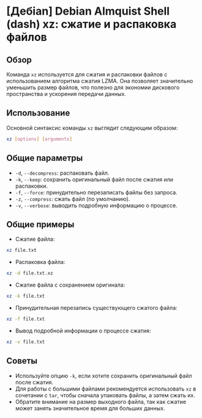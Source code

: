 # [Дебian] Debian Almquist Shell (dash) xz: сжатие и распаковка файлов

## Обзор
Команда `xz` используется для сжатия и распаковки файлов с использованием алгоритма сжатия LZMA. Она позволяет значительно уменьшить размер файлов, что полезно для экономии дискового пространства и ускорения передачи данных.

## Использование
Основной синтаксис команды `xz` выглядит следующим образом:

```sh
xz [options] [arguments]
```

## Общие параметры
- `-d`, `--decompress`: распаковать файл.
- `-k`, `--keep`: сохранить оригинальный файл после сжатия или распаковки.
- `-f`, `--force`: принудительно перезаписать файлы без запроса.
- `-z`, `--compress`: сжать файл (по умолчанию).
- `-v`, `--verbose`: выводить подробную информацию о процессе.

## Общие примеры
- Сжатие файла:
```sh
xz file.txt
```

- Распаковка файла:
```sh
xz -d file.txt.xz
```

- Сжатие файла с сохранением оригинала:
```sh
xz -k file.txt
```

- Принудительная перезапись существующего сжатого файла:
```sh
xz -f file.txt
```

- Вывод подробной информации о процессе сжатия:
```sh
xz -v file.txt
```

## Советы
- Используйте опцию `-k`, если хотите сохранить оригинальный файл после сжатия.
- Для работы с большими файлами рекомендуется использовать `xz` в сочетании с `tar`, чтобы сначала упаковать файлы, а затем сжать их.
- Обратите внимание на размер выходного файла, так как сжатие может занять значительное время для больших данных.